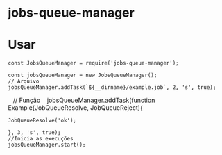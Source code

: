 # jobs-queue-manager

# Usar


    const JobsQueueManager = require('jobs-queue-manager');
    
    const jobsQueueManager = new JobsQueueManager();
    // Arquivo
    jobsQueueManager.addTask(`${__dirname}/example.job`, 2, 's', true);
    // Função 
    jobsQueueManager.addTask(function Example(JobQueueResolve, JobQueueReject){
    
    JobQueueResolve('ok');

	}, 3, 's', true);
	//Inicia as execuções
	jobsQueueManager.start();
